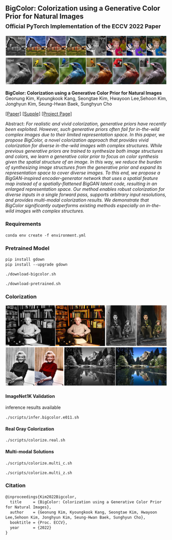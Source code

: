 ## BigColor: Colorization using a Generative Color Prior for Natural Images<br><sub>Official PyTorch Implementation of the ECCV 2022 Paper</sub>

![Teaser image 1](./srcs/teaser_1.png)

**BigColor: Colorization using a Generative Color Prior for Natural Images**<br>
Geonung Kim, Kyoungkook Kang, Seongtae Kim, Hwayoon Lee,Sehoon Kim, Jonghyun Kim, Seung-Hwan Baek, Sunghyun Cho<br>

[\[Paper\]](https://github.com/KIMGEONUNG/BigColor)
[\[Supple\]](https://github.com/KIMGEONUNG/BigColor)
[\[Project Page\]](https://github.com/KIMGEONUNG/BigColor)

Abstract: *For realistic and vivid colorization, generative priors have recently been exploited. However, such generative priors often fail for in-the-wild complex images due to their limited representation space. In this paper, we propose BigColor, a novel colorization approach that provides vivid colorization for diverse in-the-wild images with complex structures. While previous generative priors are trained to synthesize both image structures and colors, we learn a generative color prior to focus on color synthesis given the spatial structure of an image. In this way, we reduce the burden of synthesizing image structures from the generative prior and expand its representation space to cover diverse images. To this end, we propose a BigGAN-inspired encoder-generator network that uses a spatial feature map instead of a spatially-flattened BigGAN latent code, resulting in an enlarged representation space. Our method enables robust colorization for diverse inputs in a single forward pass, supports arbitrary input resolutions, and provides multi-modal colorization results. We demonstrate that BigColor significantly outperforms existing methods especially on in-the-wild images with complex structures.*

### Requirements

```
conda env create -f environment.yml
```


### Pretrained Model

```
pip install gdown
pip install --upgrade gdown
```

```
./download-bigcolor.sh
```

```
./download-pretrained.sh
```

### Colorization
![Teaser image 2](./srcs/teaser_2.png)

#### ImageNet1K Validation 

inference results available


```
./scripts/infer.bigcolor.e011.sh
```

#### Real Gray Colorization

```
./scripts/colorize.real.sh
```

#### Multi-modal Solutions

```
./scripts/colorize.multi_c.sh
```

```
./scripts/colorize.multi_z.sh
```

### Citation

```
@inproceedings{Kim2022Bigcolor,
  title     = {BigColor: Colorization using a Generative Color Prior for Natural Images},
  author    = {Geonung Kim, Kyoungkook Kang, Seongtae Kim, Hwayoon Lee,Sehoon Kim, Jonghyun Kim, Seung-Hwan Baek, Sunghyun Cho},
  booktitle = {Proc. ECCV},
  year      = {2022}
}

```
